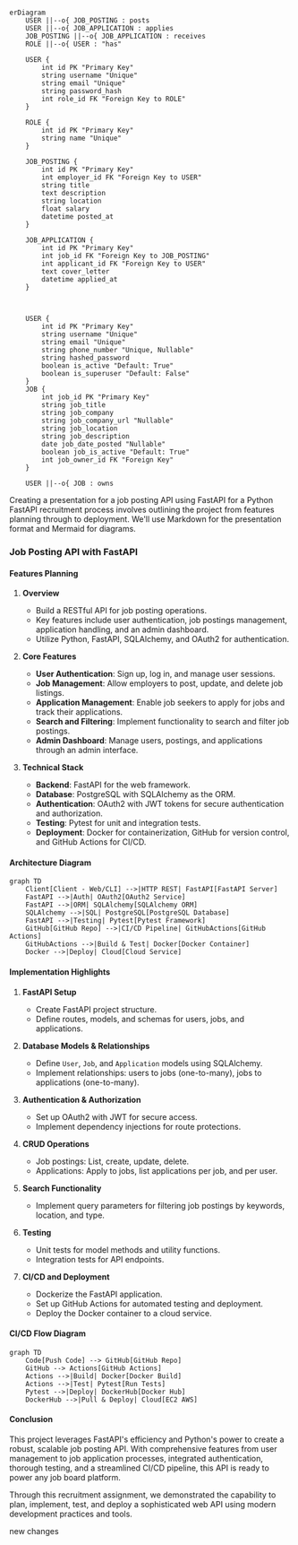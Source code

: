 


```mermaid

erDiagram
    USER ||--o{ JOB_POSTING : posts
    USER ||--o{ JOB_APPLICATION : applies
    JOB_POSTING ||--o{ JOB_APPLICATION : receives
    ROLE ||--o{ USER : "has"

    USER {
        int id PK "Primary Key"
        string username "Unique"
        string email "Unique"
        string password_hash
        int role_id FK "Foreign Key to ROLE"
    }

    ROLE {
        int id PK "Primary Key"
        string name "Unique"
    }

    JOB_POSTING {
        int id PK "Primary Key"
        int employer_id FK "Foreign Key to USER"
        string title
        text description
        string location
        float salary
        datetime posted_at
    }

    JOB_APPLICATION {
        int id PK "Primary Key"
        int job_id FK "Foreign Key to JOB_POSTING"
        int applicant_id FK "Foreign Key to USER"
        text cover_letter
        datetime applied_at
    }



    USER {
        int id PK "Primary Key"
        string username "Unique"
        string email "Unique"
        string phone_number "Unique, Nullable"
        string hashed_password
        boolean is_active "Default: True"
        boolean is_superuser "Default: False"
    }
    JOB {
        int job_id PK "Primary Key"
        string job_title
        string job_company
        string job_company_url "Nullable"
        string job_location
        string job_description
        date job_date_posted "Nullable"
        boolean job_is_active "Default: True"
        int job_owner_id FK "Foreign Key"
    }
    
    USER ||--o{ JOB : owns

```


Creating a presentation for a job posting API using FastAPI for a Python FastAPI recruitment process involves outlining the project from features planning through to deployment. We'll use Markdown for the presentation format and Mermaid for diagrams.

### Job Posting API with FastAPI

#### Features Planning

1. **Overview**
   - Build a RESTful API for job posting operations.
   - Key features include user authentication, job postings management, application handling, and an admin dashboard.
   - Utilize Python, FastAPI, SQLAlchemy, and OAuth2 for authentication.

2. **Core Features**
   - **User Authentication**: Sign up, log in, and manage user sessions.
   - **Job Management**: Allow employers to post, update, and delete job listings.
   - **Application Management**: Enable job seekers to apply for jobs and track their applications.
   - **Search and Filtering**: Implement functionality to search and filter job postings.
   - **Admin Dashboard**: Manage users, postings, and applications through an admin interface.

3. **Technical Stack**
   - **Backend**: FastAPI for the web framework.
   - **Database**: PostgreSQL with SQLAlchemy as the ORM.
   - **Authentication**: OAuth2 with JWT tokens for secure authentication and authorization.
   - **Testing**: Pytest for unit and integration tests.
   - **Deployment**: Docker for containerization, GitHub for version control, and GitHub Actions for CI/CD.

#### Architecture Diagram

```mermaid
graph TD
    Client[Client - Web/CLI] -->|HTTP REST| FastAPI[FastAPI Server]
    FastAPI -->|Auth| OAuth2[OAuth2 Service]
    FastAPI -->|ORM| SQLAlchemy[SQLAlchemy ORM]
    SQLAlchemy -->|SQL| PostgreSQL[PostgreSQL Database]
    FastAPI -->|Testing| Pytest[Pytest Framework]
    GitHub[GitHub Repo] -->|CI/CD Pipeline| GitHubActions[GitHub Actions]
    GitHubActions -->|Build & Test| Docker[Docker Container]
    Docker -->|Deploy| Cloud[Cloud Service]
```

#### Implementation Highlights

1. **FastAPI Setup**
   - Create FastAPI project structure.
   - Define routes, models, and schemas for users, jobs, and applications.

2. **Database Models & Relationships**
   - Define `User`, `Job`, and `Application` models using SQLAlchemy.
   - Implement relationships: users to jobs (one-to-many), jobs to applications (one-to-many).

3. **Authentication & Authorization**
   - Set up OAuth2 with JWT for secure access.
   - Implement dependency injections for route protections.

4. **CRUD Operations**
   - Job postings: List, create, update, delete.
   - Applications: Apply to jobs, list applications per job, and per user.

5. **Search Functionality**
   - Implement query parameters for filtering job postings by keywords, location, and type.

6. **Testing**
   - Unit tests for model methods and utility functions.
   - Integration tests for API endpoints.

7. **CI/CD and Deployment**
   - Dockerize the FastAPI application.
   - Set up GitHub Actions for automated testing and deployment.
   - Deploy the Docker container to a cloud service.

#### CI/CD Flow Diagram

```mermaid
graph TD
    Code[Push Code] --> GitHub[GitHub Repo]
    GitHub --> Actions[GitHub Actions]
    Actions -->|Build| Docker[Docker Build]
    Actions -->|Test| Pytest[Run Tests]
    Pytest -->|Deploy| DockerHub[Docker Hub]
    DockerHub -->|Pull & Deploy| Cloud[EC2 AWS]
```

#### Conclusion

This project leverages FastAPI's efficiency and Python's power to create a robust, scalable job posting API. With comprehensive features from user management to job application processes, integrated authentication, thorough testing, and a streamlined CI/CD pipeline, this API is ready to power any job board platform.

Through this recruitment assignment, we demonstrated the capability to plan, implement, test, and deploy a sophisticated web API using modern development practices and tools.

new changes